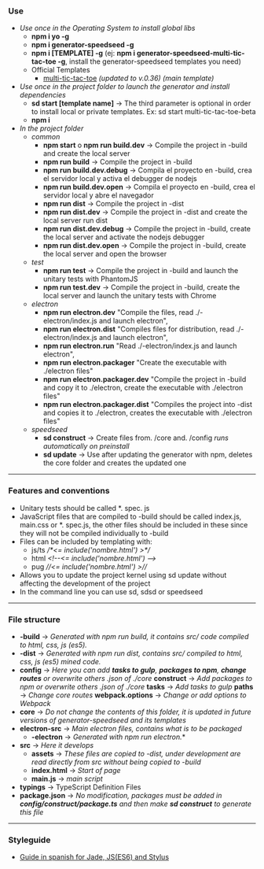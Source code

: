 ### Use
- *Use once in the Operating System to install global libs*
    - **npm i yo -g**
    - **npm i generator-speedseed -g**
    - **npm i [TEMPLATE] -g** (ej: **npm i generator-speedseed-multi-tic-tac-toe -g**, install the generator-speedseed templates you need)
    - Official Templates
        - [multi-tic-tac-toe](https://www.npmjs.com/package/generator-speedseed-multi-tic-tac-toe) *(updated to v.0.36) (main template)*
- *Use once in the project folder to launch the generator and install dependencies*
    - **sd start [template name]** -> The third parameter is optional in order to install local or private templates. Ex: sd start multi-tic-tac-toe-beta
    - **npm i**
- *In the project folder*
    - *common*
        - **npm start** o **npm run build.dev** -> Compile the project in -build and create the local server
        - **npm run build** -> Compile the project in -build
        - **npm run build.dev.debug** -> Compila el proyecto en -build, crea el servidor local y activa el debugger de nodejs
        - **npm run build.dev.open** -> Compila el proyecto en -build, crea el servidor local y abre el navegador
        - **npm run dist** -> Compile the project in -dist
        - **npm run dist.dev** -> Compile the project in -dist and create the local server run dist
        - **npm run dist.dev.debug** -> Compile the project in -build, create the local server and activate the nodejs debugger
        - **npm run dist.dev.open** -> Compile the project in -build, create the local server and open the browser
    - *test*
        - **npm run test** -> Compile the project in -build and launch the unitary tests with PhantomJS
        - **npm run test.dev** -> Compile the project in -build, create the local server and launch the unitary tests with Chrome
    - *electron*
        - **npm run electron.dev** "Compile the files, read ./-electron/index.js and launch electron",
        - **npm run electron.dist** "Compiles files for distribution, read ./-electron/index.js and launch electron",
        - **npm run electron.run** "Read ./-electron/index.js and launch electron",
        - **npm run electron.packager** "Create the executable with ./electron files"
        - **npm run electron.packager.dev** "Compile the project in -build and copy it to ./electron, create the executable with ./electron files"
        - **npm run electron.packager.dist** "Compiles the project into -dist and copies it to ./electron, creates the executable with ./electron files"
    - *speedseed*
        - **sd construct** -> Create files from. /core and. /config *runs automatically on preinstall*
        - **sd update** -> Use after updating the generator with npm, deletes the core folder and creates the updated one

---

### Features and conventions
- Unitary tests should be called *. spec. js
- JavaScript files that are compiled to -build should be called index.js, main.css or *. spec.js, the other files should be included in these since they will not be compiled individually to -build
- Files can be included by templating with:
    - js/ts */\*<= include('nombre.html') >\*/*
    - html *<\!--<= include('nombre.html') -->*
    - pug *//<= include('nombre.html') >//*
- Allows you to update the project kernel using sd update without affecting the development of the project
- In the command line you can use sd, sdsd or speedseed

---

### File structure
- **-build** -> *Generated with npm run build, it contains src/ code compiled to html, css, js (es5).*
- **-dist** -> *Generated with npm run dist, contains src/ compiled to html, css, js (es5) mined code.*
- **config** -> *Here you can add **tasks to gulp**, **packages to npm**, **change routes** or overwrite others .json of ./core*
    **construct** -> *Add packages to npm or overwrite others .json of ./core*
    **tasks** -> *Add tasks to gulp*
    **paths** -> *Change core routes*
    **webpack.options** -> *Change or add options to Webpack*
- **core** -> *Do not change the contents of this folder, it is updated in future versions of generator-speedseed and its templates*
- **electron-src** -> *Main electron files, contains what is to be packaged*
    - **-electron** -> *Generated with npm run electron.**
- **src** -> *Here it develops*
    - **assets** -> *These files are copied to -dist, under development are read directly from src without being copied to -build*
    - **index.html** -> *Start of page*
    - **main.js** -> *main script*
- **typings** -> TypeScript Definition Files
- **package.json** -> *No modification, packages must be added in **config/construct/package.ts** and then make **sd construct** to generate this file*

---

### Styleguide
- [Guide in spanish for Jade, JS(ES6) and Stylus](https://github.com/ifedu/cleanly-styleguide)
